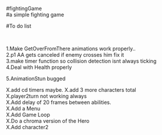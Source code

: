 #fightingGame  <br />
#a simple fighting game <br/>







#To do list <br />


<br/>


1.Make GetOverFromThere animations work properly.. <br />
2.p1 AA gets canceled if enemy crosses him fix it <br />
3.make timer function so collision detection isnt always ticking <br />
4.Deal with Health properly<br />

5.AnimationStun bugged <br />

X.add cd timers maybe.
X.add 3 more characters total <br />
X.player2turn not working always<br />
X.Add delay of 20 frames  between abilities.<br />
X.Add a Menu<br />
X.Add Game Loop <br />
X.Do a chroma version of the Hero<br />
X.Add character2 <br />


